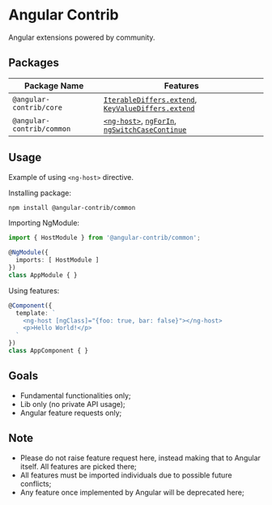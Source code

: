 # Angular Contrib

Angular extensions powered by community.

## Packages

Package Name              | Features
------------------------- | -------------------------------------------
`@angular-contrib/core`   | [`IterableDiffers.extend`][IterableDiffersExtensibility], [`KeyValueDiffers.extend`][KeyValueDiffersExtensibility]
`@angular-contrib/common` | [`<ng-host>`][NgHost], [`ngForIn`][NgForIn], [`ngSwitchCaseContinue`][NgSwitchContinue]

## Usage

Example of using `<ng-host>` directive.

Installing package:

```bash
npm install @angular-contrib/common
```

Importing NgModule:

```typescript
import { HostModule } from '@angular-contrib/common';

@NgModule({
  imports: [ HostModule ]
})
class AppModule { }
```

Using features:

```typescript
@Component({
  template: `
    <ng-host [ngClass]="{foo: true, bar: false}"></ng-host>
    <p>Hello World!</p>
  `
})
class AppComponent { }
```

## Goals

+ Fundamental functionalities only;
+ Lib only (no private API usage);
+ Angular feature requests only;

## Note

+ Please do not raise feature request here, instead making that to Angular itself. All features are picked there;
+ All features must be imported individuals due to possible future conflicts;
+ Any feature once implemented by Angular will be deprecated here;


[IterableDiffersExtensibility]: https://github.com/trotyl/angular-contrib/tree/master/packages/core/iterable-differs
[KeyValueDiffersExtensibility]: https://github.com/trotyl/angular-contrib/tree/master/packages/core/key-value-differs
[NgForIn]: https://github.com/trotyl/angular-contrib/tree/master/packages/common/for-in
[NgHost]: https://github.com/trotyl/angular-contrib/tree/master/packages/common/host
[NgSwitchContinue]: https://github.com/trotyl/angular-contrib/tree/master/packages/common/switch-continue
